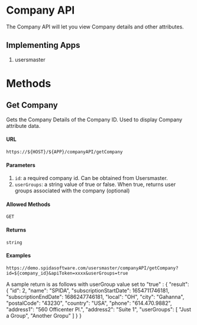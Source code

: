 Company API
============

The Company API will let you view Company details and other attributes.

## Implementing Apps

1. usersmaster

Methods
========

Get Company
----------

Gets the Company Details of the Company ID. Used to display Company attribute data.

#### URL

`https://${HOST}/${APP}/companyAPI/getCompany`

#### Parameters

1. `id`: a required company id. Can be obtained from Usersmaster.
2. `userGroups`: a string value of true or false. When true, returns user groups associated with the company (optional)

#### Allowed Methods

`GET`

#### Returns

`string`

#### Examples

`https://demo.spidasoftware.com/usersmaster/companyAPI/getCompany?id=${company_id}&apiToken=xxxx&userGroups=true`

A sample return is as follows with userGroup value set to "true" :
{
    "result": {
        "id": 2,
        "name": "SPIDA",
        "subscriptionStartDate": 1654711746181,
        "subscriptionEndDate": 1686247746181,
        "local": "OH",
        "city": "Gahanna",
        "postalCode": "43230",
        "country": "USA",
        "phone": "614.470.9882",
        "address1": "560 Officenter Pl.",
        "address2": "Suite 1",
        "userGroups": [
            "Just a Group",
            "Another Gropu"
        ]
    }
}
